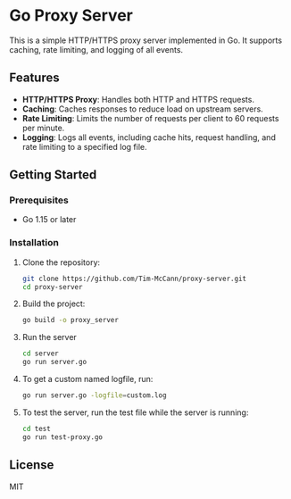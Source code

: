 # Go Proxy Server

This is a simple HTTP/HTTPS proxy server implemented in Go. It supports caching, rate limiting, and logging of all events.

## Features

- **HTTP/HTTPS Proxy**: Handles both HTTP and HTTPS requests.
- **Caching**: Caches responses to reduce load on upstream servers.
- **Rate Limiting**: Limits the number of requests per client to 60 requests per minute.
- **Logging**: Logs all events, including cache hits, request handling, and rate limiting to a specified log file.

## Getting Started

### Prerequisites

- Go 1.15 or later

### Installation

1. Clone the repository:
   ```sh
   git clone https://github.com/Tim-McCann/proxy-server.git
   cd proxy-server
   ```
2. Build the project:
    ```sh
    go build -o proxy_server
    ```
3. Run the server
    ```sh
    cd server
    go run server.go
    ```
4. To get a custom named logfile, run:
    ```sh
    go run server.go -logfile=custom.log
    ```
5. To test the server, run the test file while the server is running:
    ```sh
    cd test
    go run test-proxy.go
    ```


## License 

MIT
